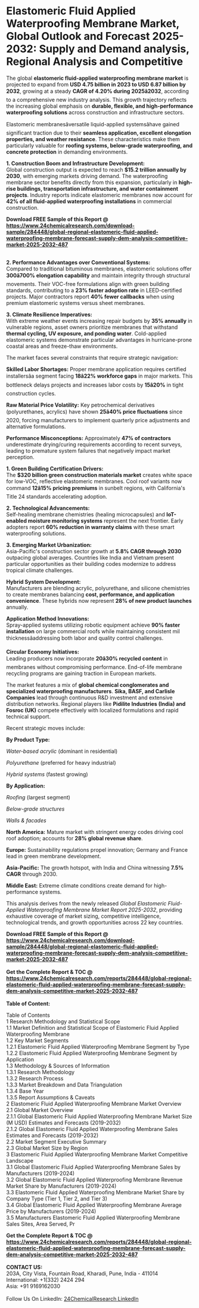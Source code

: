 <h1>Elastomeric Fluid Applied Waterproofing Membrane Market, Global Outlook and Forecast 2025-2032: Supply and Demand analysis, Regional Analysis and Competitive</h1><p>The global <strong>elastomeric fluid-applied waterproofing membrane market</strong> is projected to expand from <strong>USD 4.75 billion in 2023 to USD 6.87 billion by 2032</strong>, growing at a steady <strong>CAGR of 4.20% during 2025â2032</strong>, according to a comprehensive new industry analysis. This growth trajectory reflects the increasing global emphasis on <strong>durable, flexible, and high-performance waterproofing solutions</strong> across construction and infrastructure sectors.</p><p>Elastomeric membranesâversatile liquid-applied systemsâhave gained significant traction due to their <strong>seamless application, excellent elongation properties, and weather resistance</strong>. These characteristics make them particularly valuable for <strong>roofing systems, below-grade waterproofing, and concrete protection</strong> in demanding environments.</p><p><strong>1. Construction Boom and Infrastructure Development:</strong><br>
Global construction output is expected to reach <strong>$15.2 trillion annually by 2030</strong>, with emerging markets driving demand. The waterproofing membrane sector benefits directly from this expansion, particularly in <strong>high-rise buildings, transportation infrastructure, and water containment projects</strong>. Industry reports indicate elastomeric membranes now account for <strong>42% of all fluid-applied waterproofing installations</strong> in commercial construction.</p><div><b>Download FREE Sample of this Report @ 
            <a href="https://www.24chemicalresearch.com/download-sample/284448/global-regional-elastomeric-fluid-applied-waterproofing-membrane-forecast-supply-dem-analysis-competitive-market-2025-2032-487">
            https://www.24chemicalresearch.com/download-sample/284448/global-regional-elastomeric-fluid-applied-waterproofing-membrane-forecast-supply-dem-analysis-competitive-market-2025-2032-487</a></b></div><br><p><strong>2. Performance Advantages over Conventional Systems:</strong><br>
Compared to traditional bituminous membranes, elastomeric solutions offer <strong>300â700% elongation capability</strong> and maintain integrity through structural movements. Their VOC-free formulations align with green building standards, contributing to a <strong>23% faster adoption rate</strong> in LEED-certified projects. Major contractors report <strong>40% fewer callbacks</strong> when using premium elastomeric systems versus sheet membranes.</p><p><strong>3. Climate Resilience Imperatives:</strong><br>
With extreme weather events increasing repair budgets by <strong>35% annually</strong> in vulnerable regions, asset owners prioritize membranes that withstand <strong>thermal cycling, UV exposure, and ponding water</strong>. Cold-applied elastomeric systems demonstrate particular advantages in hurricane-prone coastal areas and freeze-thaw environments.</p><p>The market faces several constraints that require strategic navigation:</p><p><strong>Skilled Labor Shortages:</strong> Proper membrane application requires certified installersâa segment facing <strong>18â22% workforce gaps</strong> in major markets. This bottleneck delays projects and increases labor costs by <strong>15â20%</strong> in tight construction cycles.</p><p><strong>Raw Material Price Volatility:</strong> Key petrochemical derivatives (polyurethanes, acrylics) have shown <strong>25â40% price fluctuations</strong> since 2020, forcing manufacturers to implement quarterly price adjustments and alternative formulations.</p><p><strong>Performance Misconceptions:</strong> Approximately <strong>47% of contractors</strong> underestimate drying/curing requirements according to recent surveys, leading to premature system failures that negatively impact market perception.</p><p><strong>1. Green Building Certification Drivers:</strong><br>
The <strong>$320 billion green construction materials market</strong> creates white space for low-VOC, reflective elastomeric membranes. Cool roof variants now command <strong>12â15% pricing premiums</strong> in sunbelt regions, with California's Title 24 standards accelerating adoption.</p><p><strong>2. Technological Advancements:</strong><br>
Self-healing membrane chemistries (healing microcapsules) and <strong>IoT-enabled moisture monitoring systems</strong> represent the next frontier. Early adopters report <strong>60% reduction in warranty claims</strong> with these smart waterproofing solutions.</p><p><strong>3. Emerging Market Urbanization:</strong><br>
Asia-Pacific's construction sector growth at <strong>5.8% CAGR through 2030</strong> outpacing global averages. Countries like India and Vietnam present particular opportunities as their building codes modernize to address tropical climate challenges.</p><p><strong>Hybrid System Development:</strong><br>
    Manufacturers are blending acrylic, polyurethane, and silicone chemistries to create membranes balancing <strong>cost, performance, and application convenience</strong>. These hybrids now represent <strong>28% of new product launches</strong> annually.</p><p><strong>Application Method Innovations:</strong><br>
    Spray-applied systems utilizing robotic equipment achieve <strong>90% faster installation</strong> on large commercial roofs while maintaining consistent mil thicknessâaddressing both labor and quality control challenges.</p><p><strong>Circular Economy Initiatives:</strong><br>
    Leading producers now incorporate <strong>20â30% recycled content</strong> in membranes without compromising performance. End-of-life membrane recycling programs are gaining traction in European markets.</p><p>The market features a mix of <strong>global chemical conglomerates and specialized waterproofing manufacturers</strong>. <strong>Sika, BASF, and Carlisle Companies</strong> lead through continuous R&amp;D investment and extensive distribution networks. Regional players like <strong>Pidilite Industries (India) and Fosroc (UK)</strong> compete effectively with localized formulations and rapid technical support.</p><p>Recent strategic moves include:</p><p><strong>By Product Type:</strong></p><p><em>Water-based acrylic</em> (dominant in residential)</p><p><em>Polyurethane</em> (preferred for heavy industrial)</p><p><em>Hybrid systems</em> (fastest growing)</p><p><strong>By Application:</strong></p><p><em>Roofing</em> (largest segment)</p><p><em>Below-grade structures</em></p><p><em>Walls &amp; facades</em></p><p><strong>North America:</strong> Mature market with stringent energy codes driving cool roof adoption; accounts for <strong>28% global revenue share</strong>.</p><p><strong>Europe:</strong> Sustainability regulations propel innovation; Germany and France lead in green membrane development.</p><p><strong>Asia-Pacific:</strong> The growth hotspot, with India and China witnessing <strong>7.5% CAGR</strong> through 2030.</p><p><strong>Middle East:</strong> Extreme climate conditions create demand for high-performance systems.</p><p>This analysis derives from the newly released <em>Global Elastomeric Fluid-Applied Waterproofing Membrane Market Report 2025-2032</em>, providing exhaustive coverage of market sizing, competitive intelligence, technological trends, and growth opportunities across 22 key countries.</p><div><b>Download FREE Sample of this Report @ 
            <a href="https://www.24chemicalresearch.com/download-sample/284448/global-regional-elastomeric-fluid-applied-waterproofing-membrane-forecast-supply-dem-analysis-competitive-market-2025-2032-487">
            https://www.24chemicalresearch.com/download-sample/284448/global-regional-elastomeric-fluid-applied-waterproofing-membrane-forecast-supply-dem-analysis-competitive-market-2025-2032-487</a></b></div><br><div><b>Get the Complete Report & TOC @ 
            <a href="https://www.24chemicalresearch.com/reports/284448/global-regional-elastomeric-fluid-applied-waterproofing-membrane-forecast-supply-dem-analysis-competitive-market-2025-2032-487">
            https://www.24chemicalresearch.com/reports/284448/global-regional-elastomeric-fluid-applied-waterproofing-membrane-forecast-supply-dem-analysis-competitive-market-2025-2032-487</a></b></div><br>
            <b>Table of Content:</b><p>Table of Contents<br />
1 Research Methodology and Statistical Scope<br />
1.1 Market Definition and Statistical Scope of Elastomeric Fluid Applied Waterproofing Membrane<br />
1.2 Key Market Segments<br />
1.2.1 Elastomeric Fluid Applied Waterproofing Membrane Segment by Type<br />
1.2.2 Elastomeric Fluid Applied Waterproofing Membrane Segment by Application<br />
1.3 Methodology & Sources of Information<br />
1.3.1 Research Methodology<br />
1.3.2 Research Process<br />
1.3.3 Market Breakdown and Data Triangulation<br />
1.3.4 Base Year<br />
1.3.5 Report Assumptions & Caveats<br />
2 Elastomeric Fluid Applied Waterproofing Membrane Market Overview<br />
2.1 Global Market Overview<br />
2.1.1 Global Elastomeric Fluid Applied Waterproofing Membrane Market Size (M USD) Estimates and Forecasts (2019-2032)<br />
2.1.2 Global Elastomeric Fluid Applied Waterproofing Membrane Sales Estimates and Forecasts (2019-2032)<br />
2.2 Market Segment Executive Summary<br />
2.3 Global Market Size by Region<br />
3 Elastomeric Fluid Applied Waterproofing Membrane Market Competitive Landscape<br />
3.1 Global Elastomeric Fluid Applied Waterproofing Membrane Sales by Manufacturers (2019-2024)<br />
3.2 Global Elastomeric Fluid Applied Waterproofing Membrane Revenue Market Share by Manufacturers (2019-2024)<br />
3.3 Elastomeric Fluid Applied Waterproofing Membrane Market Share by Company Type (Tier 1, Tier 2, and Tier 3)<br />
3.4 Global Elastomeric Fluid Applied Waterproofing Membrane Average Price by Manufacturers (2019-2024)<br />
3.5 Manufacturers Elastomeric Fluid Applied Waterproofing Membrane Sales Sites, Area Served, Pr</p><div><b>Get the Complete Report & TOC @ 
            <a href="https://www.24chemicalresearch.com/reports/284448/global-regional-elastomeric-fluid-applied-waterproofing-membrane-forecast-supply-dem-analysis-competitive-market-2025-2032-487">
            https://www.24chemicalresearch.com/reports/284448/global-regional-elastomeric-fluid-applied-waterproofing-membrane-forecast-supply-dem-analysis-competitive-market-2025-2032-487</a></b></div><br><b>CONTACT US:</b><br>
            203A, City Vista, Fountain Road, Kharadi, Pune, India - 411014<br>
            International: +1(332) 2424 294<br>
            Asia: +91 9169162030 <br><br>
            Follow Us On LinkedIn: <a href="https://www.linkedin.com/company/24chemicalresearch/">24ChemicalResearch LinkedIn</a>